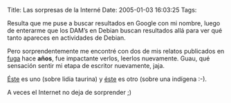 Title: Las sorpresas de la Interné
Date: 2005-01-03 16:03:25
Tags: 

<p>Resulta que me puse a buscar resultados en Google con mi nombre, luego de enterarme que los DAM&#8217;s en Debian buscan resultados allá para ver qué tanto apareces en actividades de Debian.</p>

<p>Pero sorprendentemente me encontré con dos de mis relatos publicados en <a href="http://www.fuga.com.mx/">fuga</a> hace <strong>años</strong>, fue impactante verlos, leerlos nuevamente. Guau, qué sensación sentir mi etapa de escritor nuevamente, jaja.</p>

<p><a href="http://www.fuga.com.mx/narrativa0/colaboradores/david_moreno/miguel_herrera.htm">Éste</a> es uno (sobre lidia taurina) y <a href="http://www.fuga.com.mx/narrativa0/colaboradores/david_moreno/la_indigena.htm">éste</a> es otro (sobre una indígena :-).</p>

<p>A veces el Internet no deja de sorprender ;)</p>
